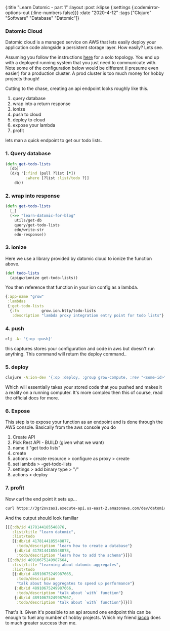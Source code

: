 {:title "Learn Datomic - part 1"
 :layout :post
 :klipse {:settings {:codemirror-options-out {:line-numbers false}}}
 :date "2020-4-12"
 :tags  ["Clojure" "Software" "Database" "Datomic"]}

### Datomic Cloud

Datomic cloud is a managed service on AWS that lets easily deploy your application code 
alongside a persistent storage layer. How easily? Lets see.

Assuming you follow the instructions [here](https://docs.datomic.com/cloud/index.html#org57fb4a4) for a solo topology. 
You end up with a deployed running system that you just need to communicate with. Note some of the configuration below would
be different (i presume even easier) for a production cluster. A prod cluster is too much money for hobby projects though!

Cutting to the chase, creating an api endpoint looks roughly like this.

1. query database
2. wrap into a return response
3. ionize
4. push to cloud
5. deploy to cloud
6. expose your lambda
7. profit

lets man a quick endpoint to get our todo lists.

### 1. Query database

```clj
(defn get-todo-lists
  [db]
  (d/q '[:find (pull ?list [*])
         :where [?list :list/todo ?]]
    db))
```

### 2. wrap into response

```clj
(defn get-todo-lists
  [_]
  (->> "learn-datomic-for-blog"
    utils/get-db
    query/get-todo-lists
    edn/write-str
    edn-response))
```

### 3. ionize

Here we use a library provided by datomic cloud to ionize the function above. 

```clj
(def todo-lists
  (apigw/ionize get-todo-lists))
```

You then reference that function in your ion config as a lambda.


```clj
{:app-name "grow"
 :lambdas
 {:get-todo-lists
  {:fn          grow.ion.http/todo-lists
   :description "lambda proxy integration entry point for todo lists"}
```

### 4. push

```bash
clj -A: '{:op :push}'
```

this captures stores your configuration and code in aws but doesn't run anything. This command will return the deploy
command..

### 5. deploy


```bash
clojure -A:ion-dev '{:op :deploy, :group grow-compute, :rev "<some-id>"}
```

Which will essentially takes your stored code that you pushed and makes it a reality on a running computer. 
It's more complex then this of course, read the official docs for more. 


### 6. Expose 

This step is to expose your function as an endpoint and is done through the AWS console. 
Basically from the aws console you do


1. Create API
2. Pick Rest API - BUILD (given what we want)
3. name it "get todo lists"
4. create
5. actions > create resource > configure as proxy > create 
6. set lambda > <system-name>-get-todo-lists
7. settings > add binary type > "*/*"
8. actions > deploy 

### 7. profit

Now curl the end point it sets up...

```bash
curl https://3gr2ovzas1.execute-api.us-east-2.amazonaws.com/dev/datomic
```

And the output should look familiar

```clj
[[{:db/id 4178144185548876,
   :list/title "learn datomic",
   :list/todo
   [{:db/id 4178144185548877,
     :todo/description "learn how to create a database"}
    {:db/id 4178144185548878,
     :todo/description "learn how to add the schema"}]}]
 [{:db/id 48910675249987664,
   :list/title "learning about datomic aggregates",
   :list/todo
   [{:db/id 48910675249987665,
     :todo/description
     "talk about how aggregates to speed up performance"}
    {:db/id 48910675249987666,
     :todo/description "talk about `with` function"}
    {:db/id 48910675249987667,
     :todo/description "talk about `with` function"}]}]]
```


That's it. Given it's possible to an api around one endpoint this can be enough to fuel 
any number of hobby projects. Which my friend [jacob](https://jacobobryant.com/) does to much greater success then me. 
